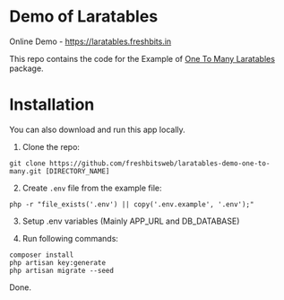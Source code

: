 # Demo of Laratables

Online Demo - https://laratables.freshbits.in

This repo contains the code for the Example of [One To Many Laratables](https://github.com/freshbitsweb/laratables-demo-one-to-many) package.

# Installation

You can also download and run this app locally.

1) Clone the repo:
```
git clone https://github.com/freshbitsweb/laratables-demo-one-to-many.git [DIRECTORY_NAME]
```

2) Create `.env` file from the example file:
```
php -r "file_exists('.env') || copy('.env.example', '.env');"
```

3) Setup .env variables (Mainly APP_URL and DB_DATABASE)

4) Run following commands:
```
composer install
php artisan key:generate
php artisan migrate --seed
```

Done.
